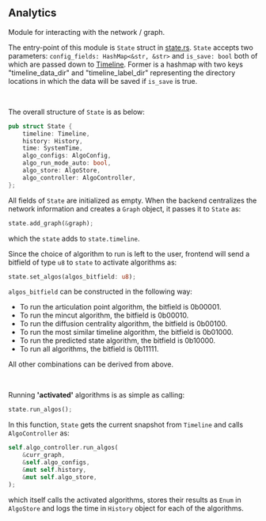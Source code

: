 ## **Analytics**

Module for interacting with the network / graph.

The entry-point of this module is `State` struct in [state.rs](./state.rs). `State` accepts two parameters: `config_fields: HashMap<&str, &str>` and `is_save: bool` both of which are passed down to [Timeline](./aux_data_structures/timeline.rs). Former is a hashmap with two keys "timeline_data_dir" and "timeline_label_dir" representing the directory locations in which the data will be saved if `is_save` is true.

&nbsp;

The overall structure of `State` is as below:

```rust
pub struct State {
    timeline: Timeline,
    history: History,
    time: SystemTime,
    algo_configs: AlgoConfig,
    algo_run_mode_auto: bool,
    algo_store: AlgoStore,
    algo_controller: AlgoController,
};
```

All fields of `State` are initialized as empty. When the backend centralizes the network information and creates a `Graph` object, it passes it to `State` as:

```rust
state.add_graph(&graph);
```

which the `state` adds to `state.timeline`.

Since the choice of algorithm to run is left to the user, frontend will send a bitfield of type `u8` to `state` to activate algorithms as:

```rust
state.set_algos(algos_bitfield: u8);
```

`algos_bitfield` can be constructed in the following way:

- To run the articulation point algorithm, the bitfield is 0b00001.
- To run the mincut algorithm, the bitfield is 0b00010.
- To run the diffusion centrality algorithm, the bitfield is 0b00100.
- To run the most similar timeline algorithm, the bitfield is 0b01000.
- To run the predicted state algorithm, the bitfield is 0b10000.
- To run all algorithms, the bitfield is 0b11111.

All other combinations can be derived from above.

&nbsp;

Running **'activated'** algorithms is as simple as calling:

```rust
state.run_algos();
```

In this function, `State` gets the current snapshot from `Timeline` and calls `AlgoController` as:

```rust
self.algo_controller.run_algos(
    &curr_graph,
    &self.algo_configs,
    &mut self.history,
    &mut self.algo_store,
);
```

which itself calls the activated algorithms, stores their results as `Enum` in `AlgoStore` and logs the time in `History` object for each of the algorithms.
